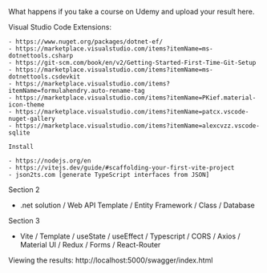 What happens if you take a course on Udemy and upload your result here.

Visual Studio Code Extensions:

    - https://www.nuget.org/packages/dotnet-ef/
    - https://marketplace.visualstudio.com/items?itemName=ms-dotnettools.csharp
    - https://git-scm.com/book/en/v2/Getting-Started-First-Time-Git-Setup
    - https://marketplace.visualstudio.com/items?itemName=ms-dotnettools.csdevkit
    - https://marketplace.visualstudio.com/items?itemName=formulahendry.auto-rename-tag
    - https://marketplace.visualstudio.com/items?itemName=PKief.material-icon-theme
    - https://marketplace.visualstudio.com/items?itemName=patcx.vscode-nuget-gallery
    - https://marketplace.visualstudio.com/items?itemName=alexcvzz.vscode-sqlite

    Install
    
    - https://nodejs.org/en
    - https://vitejs.dev/guide/#scaffolding-your-first-vite-project
    - json2ts.com [generate TypeScript interfaces from JSON]

Section 2

   - .net solution / Web API Template / Entity Framework / Class / Database

Section 3

   - Vite / Template / useState / useEffect / Typescript / CORS / Axios / Material UI / Redux / Forms / React-Router


Viewing the results:
  http://localhost:5000/swagger/index.html
